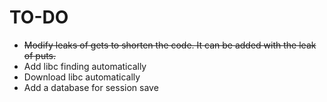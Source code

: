 # TO-DO
- ~~Modify leaks of gets to shorten the code. It can be added with the leak of puts.~~
- Add libc finding automatically
- Download libc automatically
- Add a database for session save
